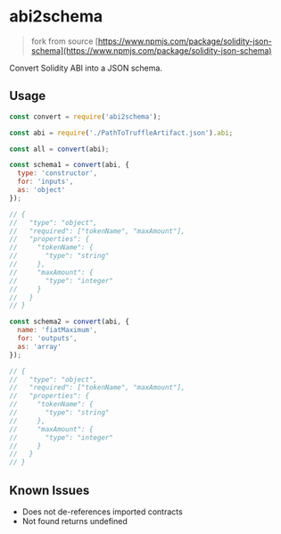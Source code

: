 # abi2schema

> fork from source [https://www.npmjs.com/package/solidity-json-schema](https://www.npmjs.com/package/solidity-json-schema)

Convert Solidity ABI into a JSON schema.

## Usage

```JavaScript
const convert = require('abi2schema');

const abi = require('./PathToTruffleArtifact.json').abi;

const all = convert(abi);

const schema1 = convert(abi, {
  type: 'constructor',
  for: 'inputs',
  as: 'object'
});

// {
//   "type": "object",
//   "required": ["tokenName", "maxAmount"],
//   "properties": {
//     "tokenName": {
//       "type": "string"
//     },
//     "maxAmount": {
//       "type": "integer"
//     }
//   }
// }

const schema2 = convert(abi, {
  name: 'fiatMaximum',
  for: 'outputs',
  as: 'array'
});

// {
//   "type": "object",
//   "required": ["tokenName", "maxAmount"],
//   "properties": {
//     "tokenName": {
//       "type": "string"
//     },
//     "maxAmount": {
//       "type": "integer"
//     }
//   }
// }
```

## Known Issues

- Does not de-references imported contracts
- Not found returns undefined
